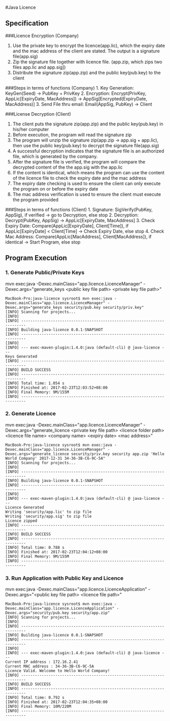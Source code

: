 #Java Licence

## Specification

###Licence Encryption (Company)
1. Use the private key to encrypt the licence(app.lic), which the expiry date and the mac address of the client are stated. The output is a signature file(app.sig)
2. Zip the signature file together with licence file. (app.zip, which zips two files app.lic and app.sig])
3. Distribute the signature zip(app.zip) and the public key(pub.key) to the client

###Steps in terms of functions (Company) 
	1. Key Generation: 	KeyGen(Seed) -> PubKey + PrivKey
	2. Encryption: Encrypt(PrivKey, AppLic[ExpiryDate, MacAddress]) -> AppSig[Encrypted(ExpiryDate, MacAddress)]
	3. Send File thru email: Email(AppSig, PubKey) -> Client

###License Decryption (Client)
1. The client puts the signature zip(app.zip) and the public key(pub.key) in his/her computer
2. Before execution, the program will read the signature zip
3. The program will unzip the signature zip(app.zip -> app.sig + app.lic), then use the public key(pub.key) to decrypt the signature file(app.sig)
4. A successful decryption indicates that the signature file is an authorized file, which is generated by the company.
5. After the signature file is verified, the program will compare the decrypted content of the the app.sig with the app.lic
6. If the content is identical, which means the program can use the content of the licence file to check the expiry date and the mac address
7. The expiry date checking is used to ensure the client can only execute the program on or before the expiry date
8. The mac address verification is used to ensure the client must execute the program provided

###Steps in terms of functions (Client)
	1. Signature: SigVerify(PubKey, AppSig), if verified -> go to Decryption, else stop
	2. Decryption: Decrypt(PubKey, AppSig) -> AppLic[ExpiryDate, MacAddress]
	3. Check Expiry Date: Compare(AppLic[ExpiryDate], Client[Time]), if AppLic[ExpiryDate] < Client[Time] -> Check Expiry Date, else stop
	4. Check Mac Address: Compare(AppLic[MacAddress], Client[MacAddress]), if identical -> Start Program, else stop 
	
## Program Execution

### 1. Generate Public/Private Keys
	
mvn exec:java -Dexec.mainClass="app.licence.LicenceManager" -Dexec.args="generate_keys &lt;public key file path&gt; &lt;private key file path&gt;"

	MacBook-Pro:java-licence sysroot$ mvn exec:java -Dexec.mainClass="app.licence.LicenceManager" -Dexec.args="generate_keys security/pub.key security/priv.key"
	[INFO] Scanning for projects...
	[INFO]                                                                         
	[INFO] ------------------------------------------------------------------------
	[INFO] Building java-licence 0.0.1-SNAPSHOT
	[INFO] ------------------------------------------------------------------------
	[INFO] 
	[INFO] --- exec-maven-plugin:1.4.0:java (default-cli) @ java-licence ---
	Keys Generated
	[INFO] ------------------------------------------------------------------------
	[INFO] BUILD SUCCESS
	[INFO] ------------------------------------------------------------------------
	[INFO] Total time: 1.054 s
	[INFO] Finished at: 2017-02-23T12:03:52+08:00
	[INFO] Final Memory: 9M/155M
	[INFO] ------------------------------------------------------------------------

### 2. Generate Licence

mvn exec:java -Dexec.mainClass="app.licence.LicenceManager" -Dexec.args="generate_licence &lt;private key file path&gt; &lt;licence folder path&gt; &lt;licence file name&gt; &lt;company name&gt; &lt;expiry date&gt; &lt;mac address&gt;"

	MacBook-Pro:java-licence sysroot$ mvn exec:java -Dexec.mainClass="app.licence.LicenceManager" -Dexec.args="generate_licence security/priv.key security app.zip 'Hello World Company' 2017-12-31 34-36-3B-C6-9C-5A"
	[INFO] Scanning for projects...
	[INFO]                                                                         
	[INFO] ------------------------------------------------------------------------
	[INFO] Building java-licence 0.0.1-SNAPSHOT
	[INFO] ------------------------------------------------------------------------
	[INFO] 
	[INFO] --- exec-maven-plugin:1.4.0:java (default-cli) @ java-licence ---
	Licence Generated
	Writing 'security/app.lic' to zip file
	Writing 'security/app.sig' to zip file
	Licence zipped
	[INFO] ------------------------------------------------------------------------
	[INFO] BUILD SUCCESS
	[INFO] ------------------------------------------------------------------------
	[INFO] Total time: 0.788 s
	[INFO] Finished at: 2017-02-23T12:04:12+08:00
	[INFO] Final Memory: 9M/155M
	[INFO] ------------------------------------------------------------------------

### 3. Run Application with Public Key and Licence

mvn exec:java -Dexec.mainClass="app.licence.LicenceApplication" -Dexec.args="&lt;public key file path&gt; &lt;licence file path&gt;"

	MacBook-Pro:java-licence sysroot$ mvn exec:java -Dexec.mainClass="app.licence.LicenceApplication" -Dexec.args="security/pub.key security/app.zip"
	[INFO] Scanning for projects...
	[INFO]                                                                         
	[INFO] ------------------------------------------------------------------------
	[INFO] Building java-licence 0.0.1-SNAPSHOT
	[INFO] ------------------------------------------------------------------------
	[INFO] 
	[INFO] --- exec-maven-plugin:1.4.0:java (default-cli) @ java-licence ---
	Current IP address : 172.16.2.41
	Current MAC address : 34-36-3B-C6-9C-5A
	Licence Valid. Welcome to Hello World Company!
	[INFO] ------------------------------------------------------------------------
	[INFO] BUILD SUCCESS
	[INFO] ------------------------------------------------------------------------
	[INFO] Total time: 0.792 s
	[INFO] Finished at: 2017-02-23T12:04:35+08:00
	[INFO] Final Memory: 10M/220M
	[INFO] ------------------------------------------------------------------------
